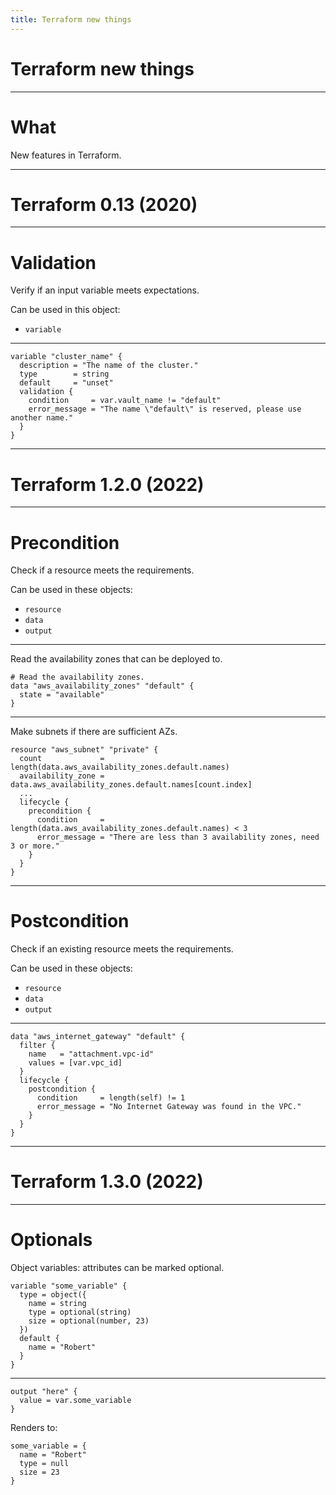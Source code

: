 ```yaml
---
title: Terraform new things
---
```


# Terraform new things

---

# What

New features in Terraform.

---

# Terraform 0.13 (2020)

----

# Validation

Verify if an input variable meets expectations.

Can be used in this object:

- `variable`

----

```hcl
variable "cluster_name" {
  description = "The name of the cluster."
  type        = string
  default     = "unset"
  validation {
    condition     = var.vault_name != "default"
    error_message = "The name \"default\" is reserved, please use another name."
  }
}
```
---

# Terraform 1.2.0 (2022)

----

# Precondition

Check if a resource meets the requirements.

Can be used in these objects:

- `resource`
- `data`
- `output`

----

Read the availability zones that can be deployed to.

```hcl
# Read the availability zones.
data "aws_availability_zones" "default" {
  state = "available"
}
```

----

Make subnets if there are sufficient AZs.

```hcl
resource "aws_subnet" "private" {
  count             = length(data.aws_availability_zones.default.names)
  availability_zone = data.aws_availability_zones.default.names[count.index]
  ...
  lifecycle {
    precondition {
      condition     = length(data.aws_availability_zones.default.names) < 3
      error_message = "There are less than 3 availability zones, need 3 or more."
    }
  }
}
```

---

# Postcondition

Check if an existing resource meets the requirements.

Can be used in these objects:

- `resource`
- `data`
- `output`

----

```hcl
data "aws_internet_gateway" "default" {
  filter {
    name   = "attachment.vpc-id"
    values = [var.vpc_id]
  }
  lifecycle {
    postcondition {
      condition     = length(self) != 1
      error_message = "No Internet Gateway was found in the VPC."
    }
  }
}
```
---
# Terraform 1.3.0 (2022)

---

# Optionals

Object variables: attributes can be marked optional.

```hcl
variable "some_variable" {
  type = object({
    name = string
    type = optional(string)
    size = optional(number, 23)
  })
  default {
    name = "Robert"
  }
}
```

----

```hcl
output "here" {
  value = var.some_variable
}
```

Renders to:
```
some_variable = {
  name = "Robert"
  type = null
  size = 23
}
```
